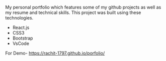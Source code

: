 My personal portfolio  which features some of my github projects as well as my resume and technical skills.
This project was built using these technologies.

- React.js
- CSS3
- Bootstrap
- VsCode

For Demo- https://rachit-1797.github.io/porfolio/

